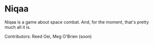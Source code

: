 # Niqaa

Niqaa is a game about space combat. And, for the moment, that's pretty much all it is.

Contributors:
Reed Oei, Meg O'Brien (soon)

